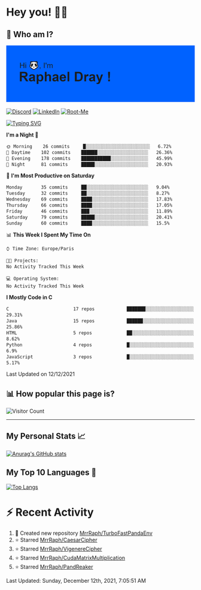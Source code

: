 # **Hey you! 👋🏼**

## **🔎 Who am I?**

<img src="https://github.com/MrrRaph/MrrRaph/blob/master/header.png?raw=true">

[![Discord](https://img.shields.io/badge/Discord-7289DA?style=for-the-badge&logo=discord&logoColor=white
)](https://discordapp.com/users/MrRaph#4214/)
[![LinkedIn](https://img.shields.io/badge/LinkedIn-0077B5?style=for-the-badge&logo=linkedin&logoColor=white)](https://www.linkedin.com/in/raphaeldray/)
[![Root-Me](https://img.shields.io/badge/dynamic/json?color=yellowgreen&label=Root-me%20Score&query=score&style=for-the-badge&url=https://raw.githubusercontent.com/MrrRaph/MrrRaph/master/root-me-stats.json&logoColor=white)](https://www.root-me.org/PandHacker)


[![Typing SVG](https://readme-typing-svg.herokuapp.com?font=glory&size=23&multiline=true&height=65&lines=CyberSecurity+Engineer+%F0%9F%92%BB;Freelance+Fullstack+Developer)](https://git.io/typing-svg)

<!--START_SECTION:waka-->
**I'm a Night 🦉** 

```text
🌞 Morning    26 commits     █░░░░░░░░░░░░░░░░░░░░░░░░   6.72% 
🌆 Daytime    102 commits    ██████░░░░░░░░░░░░░░░░░░░   26.36% 
🌃 Evening    178 commits    ███████████░░░░░░░░░░░░░░   45.99% 
🌙 Night      81 commits     █████░░░░░░░░░░░░░░░░░░░░   20.93%

```
📅 **I'm Most Productive on Saturday** 

```text
Monday       35 commits     ██░░░░░░░░░░░░░░░░░░░░░░░   9.04% 
Tuesday      32 commits     ██░░░░░░░░░░░░░░░░░░░░░░░   8.27% 
Wednesday    69 commits     ████░░░░░░░░░░░░░░░░░░░░░   17.83% 
Thursday     66 commits     ████░░░░░░░░░░░░░░░░░░░░░   17.05% 
Friday       46 commits     ███░░░░░░░░░░░░░░░░░░░░░░   11.89% 
Saturday     79 commits     █████░░░░░░░░░░░░░░░░░░░░   20.41% 
Sunday       60 commits     ████░░░░░░░░░░░░░░░░░░░░░   15.5%

```


📊 **This Week I Spent My Time On** 

```text
⌚︎ Time Zone: Europe/Paris

🐱‍💻 Projects: 
No Activity Tracked This Week

💻 Operating System: 
No Activity Tracked This Week

```

**I Mostly Code in C** 

```text
C                        17 repos            ███████░░░░░░░░░░░░░░░░░░   29.31% 
Java                     15 repos            ██████░░░░░░░░░░░░░░░░░░░   25.86% 
HTML                     5 repos             ██░░░░░░░░░░░░░░░░░░░░░░░   8.62% 
Python                   4 repos             █░░░░░░░░░░░░░░░░░░░░░░░░   6.9% 
JavaScript               3 repos             █░░░░░░░░░░░░░░░░░░░░░░░░   5.17%

```



 Last Updated on 12/12/2021
<!--END_SECTION:waka-->

## **📊 How popular this page is?**

![Visitor Count](https://profile-counter.glitch.me/MrrRaph/count.svg)

---

## **My Personal Stats 📈**

[![Anurag's GitHub stats](https://github-readme-stats.vercel.app/api?username=mrrraph&count_private=true&show_icons=true&title_color=fff&text_color=fff&bg_color=30,36d1dc,904e95)](https://github.com/anuraghazra/github-readme-stats)

## **My Top 10 Languages 📣**

[![Top Langs](https://github-readme-stats.vercel.app/api/top-langs/?username=mrrraph&langs_count=10&layout=compact&hide=html,css&hide_title=true)](https://github.com/anuraghazra/github-readme-stats)


# **⚡ Recent Activity**

<!--RECENT_ACTIVITY:start-->
1. 📔 Created new repository [MrrRaph/TurboFastPandaEnv](https://github.com/MrrRaph/TurboFastPandaEnv)
2. ⭐ Starred [MrrRaph/CaesarCipher](https://github.com/MrrRaph/CaesarCipher)
3. ⭐ Starred [MrrRaph/VigenereCipher](https://github.com/MrrRaph/VigenereCipher)
4. ⭐ Starred [MrrRaph/CudaMatrixMultiplication](https://github.com/MrrRaph/CudaMatrixMultiplication)
5. ⭐ Starred [MrrRaph/PandReaker](https://github.com/MrrRaph/PandReaker)
<!--RECENT_ACTIVITY:end-->
<!--RECENT_ACTIVITY:last_update-->
Last Updated: Sunday, December 12th, 2021, 7:05:51 AM
<!--RECENT_ACTIVITY:last_update_end-->
